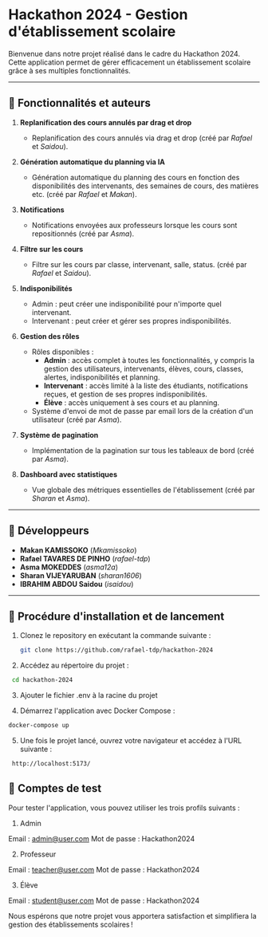 # Hackathon 2024 - Gestion d'établissement scolaire

Bienvenue dans notre projet réalisé dans le cadre du Hackathon 2024. Cette application permet de gérer efficacement un établissement scolaire grâce à ses multiples fonctionnalités.

---

## 📌 Fonctionnalités et auteurs

1. **Replanification des cours annulés par drag et drop**  
   - Replanification des cours annulés via drag et drop (créé par *Rafael* et *Saidou*).  

2. **Génération automatique du planning via IA**  
   - Génération automatique du planning des cours en fonction des disponibilités des intervenants, des semaines de cours, des matières etc. (créé par *Rafael* et *Makan*).

3. **Notifications**  
   - Notifications envoyées aux professeurs lorsque les cours sont repositionnés (créé par *Asma*).  

4. **Filtre sur les cours**  
   - Filtre sur les cours par classe, intervenant, salle, status. (créé par *Rafael* et *Saidou*).

5. **Indisponibilités**

    - Admin : peut créer une indisponibilité pour n'importe quel intervenant.
    - Intervenant : peut créer et gérer ses propres indisponibilités.

6. **Gestion des rôles**  
   - Rôles disponibles :  
     - **Admin** : accès complet à toutes les fonctionnalités, y compris la gestion des utilisateurs, intervenants, élèves, cours, classes, alertes, indisponibilités et planning.  
     - **Intervenant** : accès limité à la liste des étudiants, notifications reçues, et gestion de ses propres indisponibilités.  
     - **Élève** : accès uniquement à ses cours et au planning.  
   - Système d'envoi de mot de passe par email lors de la création d'un utilisateur (créé par *Asma*).  

7. **Système de pagination**  
   - Implémentation de la pagination sur tous les tableaux de bord (créé par *Asma*).  

8. **Dashboard avec statistiques**  
   - Vue globale des métriques essentielles de l'établissement (créé par *Sharan* et *Asma*).  

---

## 👤 Développeurs

- **Makan KAMISSOKO** (*Mkamissoko*)  
- **Rafael TAVARES DE PINHO** (*rafael-tdp*)  
- **Asma MOKEDDES** (*asma12a*)  
- **Sharan VIJEYARUBAN** (*sharan1606*)  
- **IBRAHIM ABDOU Saidou** (*isaidou*)  

---

## 🚀 Procédure d'installation et de lancement

1. Clonez le repository en exécutant la commande suivante :  

   ```bash
   git clone https://github.com/rafael-tdp/hackathon-2024
   ```

2. Accédez au répertoire du projet :

  ```bash
   cd hackathon-2024
  ```

3. Ajouter le fichier .env à la racine du projet

4. Démarrez l'application avec Docker Compose :

  ```bash
  docker-compose up
  ```

5. Une fois le projet lancé, ouvrez votre navigateur et accédez à l'URL suivante :

  ```bash
   http://localhost:5173/
   ```

## 🔐 Comptes de test

Pour tester l'application, vous pouvez utiliser les trois profils suivants :

1. Admin

Email : <admin@user.com>
Mot de passe : Hackathon2024

2. Professeur

Email : <teacher@user.com>
Mot de passe : Hackathon2024

3. Élève

Email : <student@user.com>
Mot de passe : Hackathon2024

Nous espérons que notre projet vous apportera satisfaction et simplifiera la gestion des établissements scolaires !
